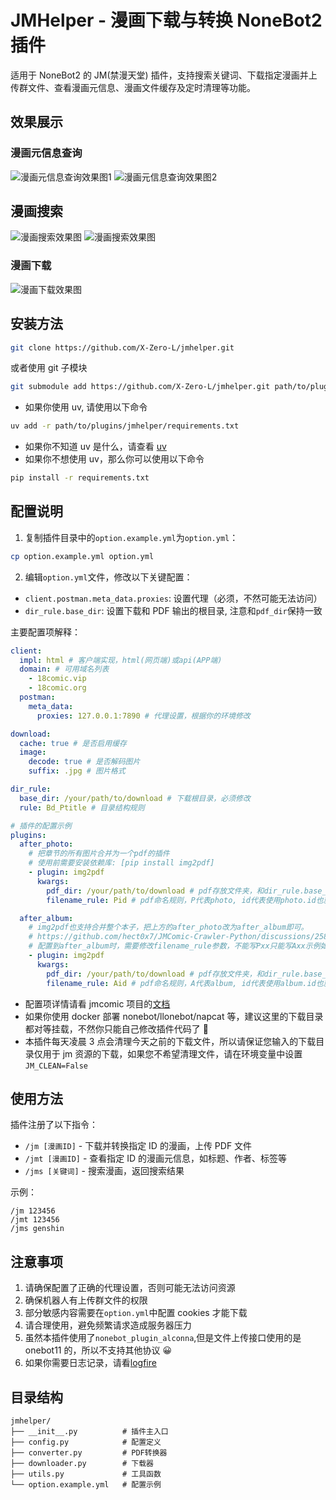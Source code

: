 # JMHelper - 漫画下载与转换 NoneBot2 插件

适用于 NoneBot2 的 JM(禁漫天堂) 插件，支持搜索关键词、下载指定漫画并上传群文件、查看漫画元信息、漫画文件缓存及定时清理等功能。

## 效果展示

### 漫画元信息查询

![漫画元信息查询效果图1](/docs/screenshot/jmt1.png)
![漫画元信息查询效果图2](/docs/screenshot/jmt2.png)

## 漫画搜索

![漫画搜索效果图](/docs/screenshot/jms1.png)
![漫画搜索效果图](/docs/screenshot/jms2.png)

### 漫画下载

![漫画下载效果图](/docs/screenshot/jm1.png)

## 安装方法

```bash
git clone https://github.com/X-Zero-L/jmhelper.git
```

或者使用 git 子模块

```bash
git submodule add https://github.com/X-Zero-L/jmhelper.git path/to/plugins/jmhelper
```

- 如果你使用 uv, 请使用以下命令

```bash
uv add -r path/to/plugins/jmhelper/requirements.txt
```

- 如果你不知道 uv 是什么，请查看 [uv](https://github.com/astral-sh/uv)
- 如果你不想使用 uv，那么你可以使用以下命令

```bash
pip install -r requirements.txt
```

## 配置说明

1. 复制插件目录中的`option.example.yml`为`option.yml`：

```bash
cp option.example.yml option.yml
```

2. 编辑`option.yml`文件，修改以下关键配置：

- `client.postman.meta_data.proxies`: 设置代理（必须，不然可能无法访问）
- `dir_rule.base_dir`: 设置下载和 PDF 输出的根目录, 注意和`pdf_dir`保持一致

主要配置项解释：

```yaml
client:
  impl: html # 客户端实现，html(网页端)或api(APP端)
  domain: # 可用域名列表
    - 18comic.vip
    - 18comic.org
  postman:
    meta_data:
      proxies: 127.0.0.1:7890 # 代理设置，根据你的环境修改

download:
  cache: true # 是否启用缓存
  image:
    decode: true # 是否解码图片
    suffix: .jpg # 图片格式

dir_rule:
  base_dir: /your/path/to/download # 下载根目录，必须修改
  rule: Bd_Ptitle # 目录结构规则

# 插件的配置示例
plugins:
  after_photo:
    # 把章节的所有图片合并为一个pdf的插件
    # 使用前需要安装依赖库: [pip install img2pdf]
    - plugin: img2pdf
      kwargs:
        pdf_dir: /your/path/to/download # pdf存放文件夹，和dir_rule.base_dir保持一致
        filename_rule: Pid # pdf命名规则，P代表photo, id代表使用photo.id也就是章节id

  after_album:
    # img2pdf也支持合并整个本子，把上方的after_photo改为after_album即可。
    # https://github.com/hect0x7/JMComic-Crawler-Python/discussions/258
    # 配置到after_album时，需要修改filename_rule参数，不能写Pxx只能写Axx示例如下
    - plugin: img2pdf
      kwargs:
        pdf_dir: /your/path/to/download # pdf存放文件夹，和dir_rule.base_dir保持一致
        filename_rule: Aid # pdf命名规则，A代表album, id代表使用album.id也就是本子id
```

- 配置项详情请看 jmcomic 项目的[文档](https://jmcomic.readthedocs.io/zh-cn/latest/)
- 如果你使用 docker 部署 nonebot/llonebot/napcat 等，建议这里的下载目录都对等挂载，不然你只能自己修改插件代码了 🤭
- 本插件每天凌晨 3 点会清理今天之前的下载文件，所以请保证您输入的下载目录仅用于 jm 资源的下载，如果您不希望清理文件，请在环境变量中设置`JM_CLEAN=False`

## 使用方法

插件注册了以下指令：

- `/jm [漫画ID]` - 下载并转换指定 ID 的漫画，上传 PDF 文件
- `/jmt [漫画ID]` - 查看指定 ID 的漫画元信息，如标题、作者、标签等
- `/jms [关键词]` - 搜索漫画，返回搜索结果

示例：

```
/jm 123456
/jmt 123456
/jms genshin
```

## 注意事项

1. 请确保配置了正确的代理设置，否则可能无法访问资源
2. 确保机器人有上传群文件的权限
3. 部分敏感内容需要在`option.yml`中配置 cookies 才能下载
4. 请合理使用，避免频繁请求造成服务器压力
5. 虽然本插件使用了`nonebot_plugin_alconna`,但是文件上传接口使用的是 onebot11 的，所以不支持其他协议 😀
6. 如果你需要日志记录，请看[logfire](https://logfire.pydantic.dev/docs/)

## 目录结构

```
jmhelper/
├── __init__.py          # 插件主入口
├── config.py            # 配置定义
├── converter.py         # PDF转换器
├── downloader.py        # 下载器
├── utils.py             # 工具函数
└── option.example.yml   # 配置示例
```
